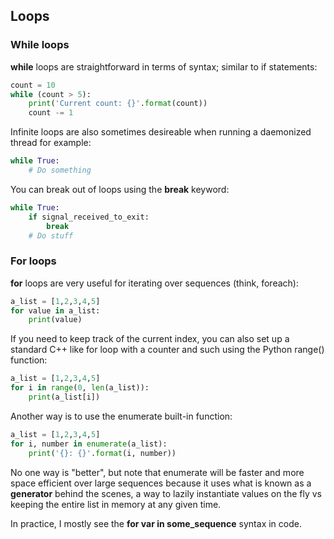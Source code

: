 ## Loops

### While loops

**while** loops are straightforward in terms of syntax; similar to if statements:

```python
count = 10
while (count > 5):
    print('Current count: {}'.format(count))
    count -= 1
```

Infinite loops are also sometimes desireable when running a daemonized thread for example:

```python
while True:
    # Do something
```

You can break out of loops using the **break** keyword:

```python
while True:
    if signal_received_to_exit:
        break
    # Do stuff
```

### For loops

**for** loops are very useful for iterating over sequences (think, foreach):

```python
a_list = [1,2,3,4,5]
for value in a_list:
    print(value)
```

If you need to keep track of the current index, you can also set up a standard C++ like for loop with a counter and such using the Python range() function:

```python
a_list = [1,2,3,4,5]
for i in range(0, len(a_list)):
    print(a_list[i])
```

Another way is to use the enumerate built-in function:

```python
a_list = [1,2,3,4,5]
for i, number in enumerate(a_list):
    print('{}: {}'.format(i, number))
```

No one way is "better", but note that enumerate will be faster and more space efficient over large sequences because it uses what is known as a **generator** behind the scenes, a way to lazily instantiate values on the fly vs keeping the entire list in memory at any given time.

In practice, I mostly see the **for var in some_sequence** syntax in code.